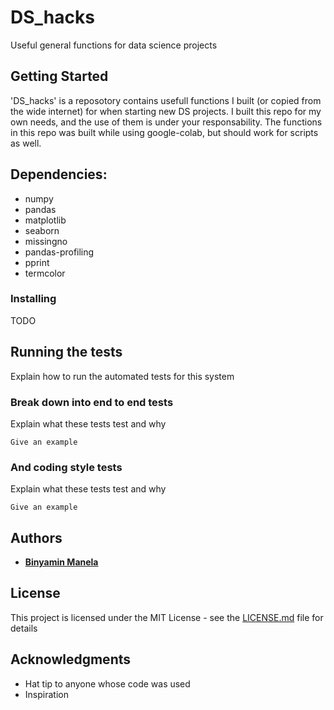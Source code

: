 # DS_hacks
Useful general functions for data science projects

## Getting Started
'DS_hacks' is a reposotory contains usefull functions I built (or copied from the wide internet) for when starting new DS projects.
I built this repo for my own needs, and the use of them is under your responsability. The functions in this repo was built while using google-colab, but should work for scripts as well.

## Dependencies:
* numpy
* pandas
* matplotlib
* seaborn
* missingno
* pandas-profiling
* pprint
* termcolor

### Installing
TODO

## Running the tests
Explain how to run the automated tests for this system

### Break down into end to end tests
Explain what these tests test and why

```
Give an example
```

### And coding style tests

Explain what these tests test and why

```
Give an example
```

## Authors

* [**Binyamin Manela**](https://github.com/manelabinyamin)

## License

This project is licensed under the MIT License - see the [LICENSE.md](LICENSE.md) file for details

## Acknowledgments

* Hat tip to anyone whose code was used
* Inspiration
